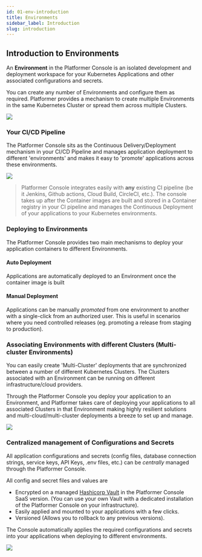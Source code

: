 ```yaml
---
id: 01-env-introduction
title: Environments
sidebar_label: Introduction
slug: introduction
---
```


## Introduction to Environments

An **Environment** in the Platformer Console is an isolated development and deployment workspace for your Kubernetes Applications and other associated configurations and secrets.  

You can create any number of Environments and configure them as required. Platformer provides a mechanism to create multiple Environments in the same Kubernetes Cluster or spread them across multiple Clusters. 

![](/img/docs/env-1.png)

### Your CI/CD Pipeline

The Platformer Console sits as the Continuous Delivery/Deployment mechanism in your CI/CD Pipeline and manages application deployment to different 'environments' and makes it easy to 'promote' applications across these environments.

![](/img/docs/env-2.png)

> Platformer Console integrates easily with **any** existing CI pipeline (be it Jenkins, Github actions, Cloud Build, CircleCI, etc.). The console takes up after the Container images are built and stored in a Container registry in your CI pipeline and manages the Continuous Deployment of your applications to your Kubernetes environments.

### Deploying to Environments

The Platformer Console provides two main mechanisms to deploy your application containers to different Environments.
#### Auto Deployment
Applications are automatically deployed to an Environment once the container image is built

#### Manual Deployment
Applications can be manually *promoted* from one environment to another with a single-click from an authorized user. This is useful in scenarios where you need controlled releases (eg. promoting a release from staging to production).

### Associating Environments with different Clusters (Multi-cluster Environments)

You can easily create 'Multi-Cluster' deployments that are synchronized between a number of different Kubernetes Clusters. The Clusters associated with an Environment can be running on different infrastructure/cloud providers.

Through the Platformer Console you deploy your application to an Environment, and Platformer takes care of deploying your applications to all associated Clusters in that Environment making highly resilient solutions and multi-cloud/multi-cluster deployments a breeze to set up and manage.

![](/img/docs/env-3.png)

### Centralized management of Configurations and Secrets

All application configurations and secrets (config files, database connection strings, service keys, API Keys, .env files, etc.) can be *centrally* managed through the Platformer Console. 

All config and secret files and values are
- Encrypted on a managed [Hashicorp Vault](https://www.hashicorp.com/products/vault) in the Platformer Console SaaS version. (You can use your own Vault with a dedicated installation of the Platformer Console on your infrastructure).
- Easily applied and mounted to your applications with a few clicks.
- Versioned (Allows you to rollback to any previous versions).

The Console automatically applies the required configurations and secrets into your applications when deploying to different environments.

![](/img/docs/env-4.png)
